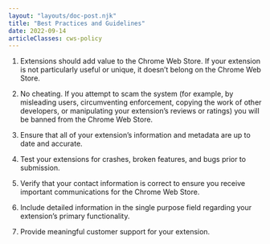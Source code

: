 ```yaml
---
layout: "layouts/doc-post.njk"
title: "Best Practices and Guidelines"
date: 2022-09-14
articleClasses: cws-policy
---
```



1. Extensions should add value to the Chrome Web Store. If your extension is not particularly useful or unique, it doesn’t belong on the Chrome Web Store.

1. No cheating. If you attempt to scam the system (for example, by misleading users, circumventing enforcement, copying the work of other developers, or manipulating your extension’s reviews or ratings) you will be banned from the Chrome Web Store.

1. Ensure that all of your extension’s information and metadata are up to date and accurate.

1. Test your extensions for crashes, broken features, and bugs prior to submission.

1. Verify that your contact information is correct to ensure you receive important communications for the Chrome Web Store.

1. Include detailed information in the single purpose field regarding your extension’s primary functionality.

1. Provide meaningful customer support for your extension.
